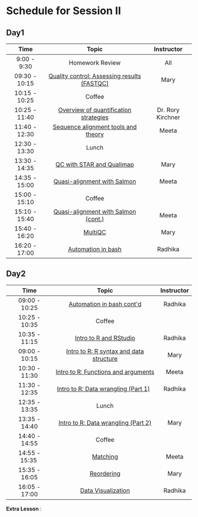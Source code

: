 # Schedule for Session II

## Day1

| Time |  Topic  | Instructor |
|:-----------:|:----------:|:--------:|
| 9:00 - 9:30 | Homework Review | All |
| 09:30 - 10:15 | [Quality control: Assessing results (FASTQC)](https://hbctraining.github.io/Intro-to-rnaseq-hpc-salmon/lessons/qc_fastqc_assessment.html) | Mary |
| 10:15 - 10:25 | Coffee |  |
| 10:25 - 11:40 | [Overview of quantification strategies](https://github.com/hbctraining/In-depth-NGS-Data-Analysis-Course/blob/master/sessionII/slides/2018-09-12-RNA-seq-quantification.pdf) | Dr. Rory Kirchner |
| 11:40 - 12:30 | [Sequence alignment tools and theory](https://github.com/hbctraining/In-depth-NGS-Data-Analysis-Course/blob/master/sessionII/slides/alignment_quantification.pdf) | Meeta |
| 12:30 - 13:30 | Lunch |  |
| 13:30 - 14:35 | [QC with STAR and Qualimap](https://hbctraining.github.io/Intro-to-rnaseq-hpc-salmon/lessons/03_QC_STAR_and_Qualimap_run.html) | Mary |
| 14:35 - 15:00 | [Quasi-alignment with Salmon](https://hbctraining.github.io/Intro-to-rnaseq-hpc-salmon/lessons/04_quasi_alignment_salmon.html) | Meeta |
| 15:00 - 15:10 | Coffee |  |
| 15:10 - 15:40 | [Quasi-alignment with Salmon (cont.)](https://hbctraining.github.io/Intro-to-rnaseq-hpc-salmon/lessons/04_quasi_alignment_salmon.html) | Meeta |
| 15:40 - 16:20 | [MultiQC](https://hbctraining.github.io/Intro-to-rnaseq-hpc-salmon/lessons/05_multiQC.html) | Mary |
| 16:20 - 17:00 | [Automation in bash](https://hbctraining.github.io/Intro-to-rnaseq-hpc-salmon/lessons/06_automating_workflow.html) | Radhika |


## Day2

| Time |  Topic  | Instructor |
|:-----------:|:----------:|:--------:|
| 09:00 - 10:25 | [Automation in bash cont'd](https://hbctraining.github.io/Intro-to-rnaseq-hpc-salmon/lessons/06_automating_workflow.html) | Radhika |
| 10:25 - 10:35 | Coffee |  |
| 10:35 - 11:15 | [Intro to R and RStudio](https://hbctraining.github.io/Intro-to-R/lessons/01_introR-R-and-RStudio.html) | Radhika |
| 09:00 - 10:15 | [Intro to R: R syntax and data structure](https://hbctraining.github.io/Intro-to-R/lessons/02_introR-syntax-and-data-structures.html) | Mary |
| 10:30 - 11:30 | [Intro to R: Functions and arguments](https://hbctraining.github.io/Intro-to-R/lessons/03_introR-functions-and-arguments.html) | Meeta |
| 11:30 - 12:35 | [Intro to R: Data wrangling (Part 1)](https://hbctraining.github.io/Intro-to-R/lessons/04_introR-data-wrangling.html)   | Radhika |
| 12:35 - 13:35 | Lunch |  |
| 13:35 - 14:40 | [Intro to R: Data wrangling (Part 2)](https://hbctraining.github.io/Intro-to-R/lessons/05_introR-data-wrangling2.html) | Mary |
| 14:40 - 14:55 | Coffee |  |
| 14:55 - 15:35 | [Matching](https://hbctraining.github.io/Intro-to-R/lessons/06_advR-matching.html) | Meeta |
| 15:35 - 16:05 | [Reordering](https://hbctraining.github.io/Intro-to-R/lessons/06_advR-matching.html#reordering-data-using-indices) | Mary |
| 16:05 - 17:00 | [Data Visualization](https://hbctraining.github.io/Intro-to-R/lessons/08_ggplot2.html) | Radhika |


**Extra Lesson** : 
